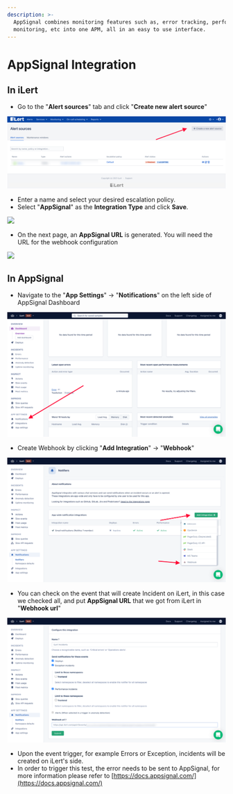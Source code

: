 ```yaml
---
description: >-
  AppSignal combines monitoring features such as, error tracking, performance
  monitoring, etc into one APM, all in an easy to use interface.
---
```


# AppSignal Integration

## In iLert

* Go to the "**Alert sources**" tab and click "**Create new alert source**"

![](<../.gitbook/assets/ilert-create-alert (5).png>)

* Enter a name and select your desired escalation policy.  &#x20;
* Select "**AppSignal**" as the **Integration Type** and click **Save**.

![](../.gitbook/assets/appsignal\_alertsources.png)

* On the next page, an **AppSignal URL** is generated. You will need the URL for the webhook configuration

![](../.gitbook/assets/appsignal\_alerturl.png)

## In AppSignal

* Navigate to the "**App Settings**" -> "**Notifications**" on the left side of AppSignal Dashboard

![](../.gitbook/assets/appsignal-notifications.png)

* Create Webhook by clicking "**Add Integration**" -> "**Webhook**"  &#x20;

![](../.gitbook/assets/appsignal-addwebhook.png)

* You can check on the event that will create Incident on iLert, in this case we checked all, and put **AppSignal URL** that we got from iLert in "**Webhook url**"

![](../.gitbook/assets/appsignal-detailswebhook.png)

* Upon the event trigger, for example Errors or Exception, incidents will be created on iLert's side.
* In order to trigger this test, the error needs to be sent to AppSignal, for more information please refer to [https://docs.appsignal.com/](https://docs.appsignal.com/)
